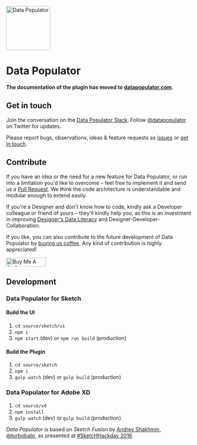 <img src="https://www.datapopulator.com/datapopulator-appicon.svg" width="120" alt ="Data Populator">

# Data Populator

**The documentation of the plugin has moved to [datapopulator.com](http://www.datapopulator.com).**

## Get in touch

Join the conversation on the [Data Populator Slack](https://join.slack.com/t/datapopulator/shared_invite/enQtNDY1NDM4NTk2NzM2LTljMGQyMzJiMzExYmFkNDY3NTQ4OTkyZjg0MmJkMjBhNzk4ZGYxZTBmMGE4MWE5MDJjYmM5MjViNWQyZDViNDc). Follow [@datapopulator](https://twitter.com/datapopulator) on Twitter for updates.

Please report bugs, observations, ideas & feature requests as [issues](https://github.com/preciousforever/data-populator/issues) or [get in touch](mailto:feedback@datapopulator.com).

## Contribute
If you have an idea or the need for a new feature for Data Populator, or run into a limitation you'd like to overcome – feel free to implement it and send us a [Pull Request](https://github.com/preciousforever/data-populator/pulls). We think the code architecture is understandable and modular enough to extend easily.

If you're a Designer and don't know how to code, kindly ask a Developer colleague or friend of yours – they'll kindly help you, as this is an investment in improving [Designer's Data Literacy](https://medium.com/sketch-app-sources/designing-with-meaningful-data-5456b40e172e) and Designer-Developer-Collaboration.

If you like, you can also contribute to the future development of Data Populator by [buying us coffee](https://www.buymeacoffee.com/precious). Any kind of contribution is highly appreciated!

<a href="https://www.buymeacoffee.com/precious" target="_blank"><img src="https://cdn.buymeacoffee.com/buttons/lato-black.png" alt="Buy Me A Coffee" style="height: 24px !important;width: 108px !important;" ></a>

## Development

### Data Populator for Sketch

#### Build the UI
1. `cd source/sketch/ui`
2. `npm i`
3. `npm start` (dev) or `npm run build` (production)

#### Build the Plugin
1. `cd source/sketch`
2. `npm i`
3. `gulp watch` (dev) or `gulp build` (production)

### Data Populator for Adobe XD

1. `cd source/xd`
2. `npm install`
3. `gulp watch` (dev) or `gulp build` (production)

_Data Populator_ is based on _Sketch Fusion_ by [Andrey Shakhmin, @turbobabr](https://github.com/turbobabr), as presented at [#SketcHHackday 2016](http://designtoolshackday.com).
